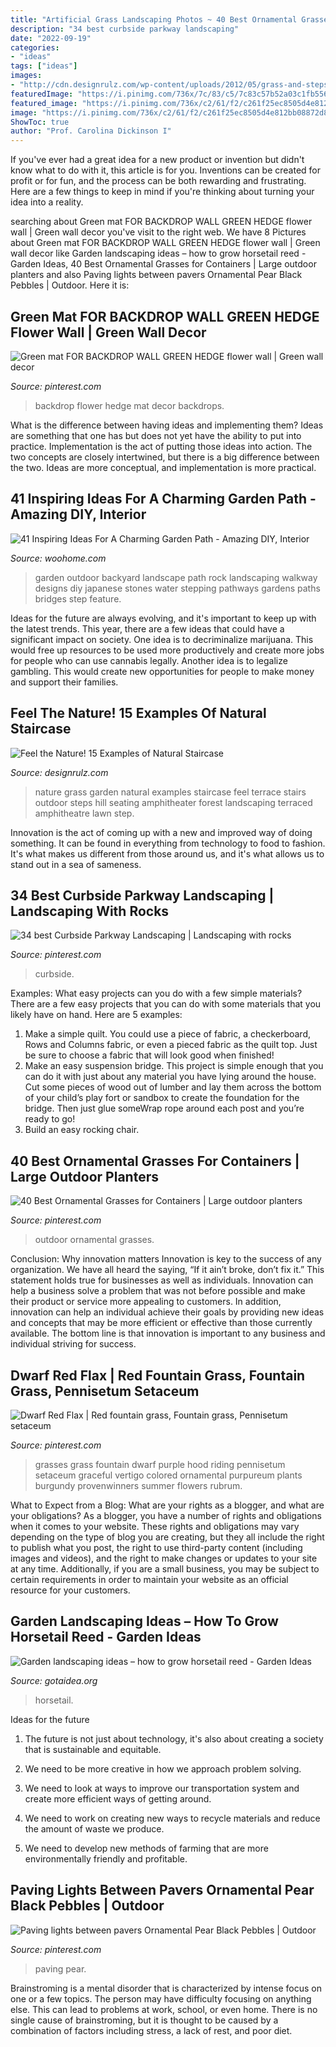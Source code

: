 ```yaml
---
title: "Artificial Grass Landscaping Photos ~ 40 Best Ornamental Grasses For Containers"
description: "34 best curbside parkway landscaping"
date: "2022-09-19"
categories:
- "ideas"
tags: ["ideas"]
images:
- "http://cdn.designrulz.com/wp-content/uploads/2012/05/grass-and-steps2.jpg"
featuredImage: "https://i.pinimg.com/736x/7c/83/c5/7c83c57b52a03c1fb5567427ed799240.jpg"
featured_image: "https://i.pinimg.com/736x/c2/61/f2/c261f25ec8505d4e812bb08872d8ae0c.jpg"
image: "https://i.pinimg.com/736x/c2/61/f2/c261f25ec8505d4e812bb08872d8ae0c.jpg"
ShowToc: true
author: "Prof. Carolina Dickinson I"
---
```



If you've ever had a great idea for a new product or invention but didn't know what to do with it, this article is for you. Inventions can be created for profit or for fun, and the process can be both rewarding and frustrating. Here are a few things to keep in mind if you're thinking about turning your idea into a reality.

	

		
searching about Green mat FOR BACKDROP WALL GREEN HEDGE flower wall | Green wall decor you've visit to the right web. We have 8 Pictures about Green mat FOR BACKDROP WALL GREEN HEDGE flower wall | Green wall decor like Garden landscaping ideas – how to grow horsetail reed - Garden Ideas, 40 Best Ornamental Grasses for Containers | Large outdoor planters and also Paving lights between pavers Ornamental Pear Black Pebbles | Outdoor. Here it is:
		
    
## Green Mat FOR BACKDROP WALL GREEN HEDGE Flower Wall | Green Wall Decor

<img loading=lazy src="https://i.pinimg.com/736x/7d/f0/0f/7df00f0fed928f56e906d5e982355734.jpg" onerror="this.onerror=null;this.src='https://tse1.mm.bing.net/th?id=OIP.uRW2XdealR5AC7E0XgIzrAHaJ3&amp;pid=15.1';" alt="Green mat FOR BACKDROP WALL GREEN HEDGE flower wall | Green wall decor">

_Source: pinterest.com_

>backdrop flower hedge mat decor backdrops. 

	

What is the difference between having ideas and implementing them?
Ideas are something that one has but does not yet have the ability to put into practice. Implementation is the act of putting those ideas into action. The two concepts are closely intertwined, but there is a big difference between the two. Ideas are more conceptual, and implementation is more practical.

    
## 41 Inspiring Ideas For A Charming Garden Path - Amazing DIY, Interior

<img loading=lazy src="http://www.woohome.com/wp-content/uploads/2014/07/garden-walkway-ideas-33.jpg" onerror="this.onerror=null;this.src='https://tse3.mm.bing.net/th?id=OIP.n-OLG910pYqGDAq3mIBqewHaJR&amp;pid=15.1';" alt="41 Inspiring Ideas For A Charming Garden Path - Amazing DIY, Interior">

_Source: woohome.com_

>garden outdoor backyard landscape path rock landscaping walkway designs diy japanese stones water stepping pathways gardens paths bridges step feature. 

	

Ideas for the future are always evolving, and it's important to keep up with the latest trends. This year, there are a few ideas that could have a significant impact on society. One idea is to decriminalize marijuana. This would free up resources to be used more productively and create more jobs for people who can use cannabis legally. Another idea is to legalize gambling. This would create new opportunities for people to make money and support their families.

    
## Feel The Nature! 15 Examples Of Natural Staircase

<img loading=lazy src="http://cdn.designrulz.com/wp-content/uploads/2012/05/grass-and-steps2.jpg" onerror="this.onerror=null;this.src='https://tse1.mm.bing.net/th?id=OIP.GsXAMhLOIaw0hr3M3C5GrAHaE8&amp;pid=15.1';" alt="Feel the Nature! 15 Examples of Natural Staircase">

_Source: designrulz.com_

>nature grass garden natural examples staircase feel terrace stairs outdoor steps hill seating amphitheater forest landscaping terraced amphitheatre lawn step. 

	

Innovation is the act of coming up with a new and improved way of doing something. It can be found in everything from technology to food to fashion. It's what makes us different from those around us, and it's what allows us to stand out in a sea of sameness.

    
## 34 Best Curbside Parkway Landscaping | Landscaping With Rocks

<img loading=lazy src="https://i.pinimg.com/736x/c2/61/f2/c261f25ec8505d4e812bb08872d8ae0c.jpg" onerror="this.onerror=null;this.src='https://tse4.mm.bing.net/th?id=OIP.m-LqwnwCZPCrN2zyKyzlfgHaJ3&amp;pid=15.1';" alt="34 best Curbside Parkway Landscaping | Landscaping with rocks">

_Source: pinterest.com_

>curbside. 

	

Examples: What easy projects can you do with a few simple materials?
There are a few easy projects that you can do with some materials that you likely have on hand. Here are 5 examples:
1. Make a simple quilt. You could use a piece of fabric, a checkerboard, Rows and Columns fabric, or even a pieced fabric as the quilt top. Just be sure to choose a fabric that will look good when finished! 
2. Make an easy suspension bridge. This project is simple enough that you can do it with just about any material you have lying around the house. Cut some pieces of wood out of lumber and lay them across the bottom of your child’s play fort or sandbox to create the foundation for the bridge. Then just glue someWrap rope around each post and you’re ready to go! 
3. Build an easy rocking chair.

    
## 40 Best Ornamental Grasses For Containers | Large Outdoor Planters

<img loading=lazy src="https://i.pinimg.com/736x/0e/a7/a8/0ea7a866b2ec4d5db8b9a61cd82bf829.jpg" onerror="this.onerror=null;this.src='https://tse2.mm.bing.net/th?id=OIP.BWfUIwA7lF5mnls79p9dIgHaLI&amp;pid=15.1';" alt="40 Best Ornamental Grasses for Containers | Large outdoor planters">

_Source: pinterest.com_

>outdoor ornamental grasses. 

	

Conclusion: Why innovation matters
Innovation is key to the success of any organization. We have all heard the saying, “If it ain’t broke, don’t fix it.” This statement holds true for businesses as well as individuals. Innovation can help a business solve a problem that was not before possible and make their product or service more appealing to customers. In addition, innovation can help an individual achieve their goals by providing new ideas and concepts that may be more efficient or effective than those currently available. The bottom line is that innovation is important to any business and individual striving for success.

    
## Dwarf Red Flax | Red Fountain Grass, Fountain Grass, Pennisetum Setaceum

<img loading=lazy src="https://i.pinimg.com/736x/bd/93/98/bd939816c3f4302fdddcac14d6fba1fb--ornamental-grasses-red-riding-hood.jpg" onerror="this.onerror=null;this.src='https://tse4.mm.bing.net/th?id=OIP.jQ1JQQ95XlsPLV6lXcdw7QDpEL&amp;pid=15.1';" alt="Dwarf Red Flax | Red fountain grass, Fountain grass, Pennisetum setaceum">

_Source: pinterest.com_

>grasses grass fountain dwarf purple hood riding pennisetum setaceum graceful vertigo colored ornamental purpureum plants burgundy provenwinners summer flowers rubrum. 

	

What to Expect from a Blog: What are your rights as a blogger, and what are your obligations?
As a blogger, you have a number of rights and obligations when it comes to your website. These rights and obligations may vary depending on the type of blog you are creating, but they all include the right to publish what you post, the right to use third-party content (including images and videos), and the right to make changes or updates to your site at any time. Additionally, if you are a small business, you may be subject to certain requirements in order to maintain your website as an official resource for your customers.

    
## Garden Landscaping Ideas – How To Grow Horsetail Reed - Garden Ideas

<img loading=lazy src="http://www.gotaidea.org/images/201611/how-to-grow-horsetail-reed-patio-design-wood-deck-gravel.jpg" onerror="this.onerror=null;this.src='https://tse2.mm.bing.net/th?id=OIP.iVk_AFzR-2R1enVgaEmbMQHaLK&amp;pid=15.1';" alt="Garden landscaping ideas – how to grow horsetail reed - Garden Ideas">

_Source: gotaidea.org_

>horsetail. 

	

Ideas for the future
1. The future is not just about technology, it's also about creating a society that is sustainable and equitable.
2. We need to be more creative in how we approach problem solving.

3. We need to look at ways to improve our transportation system and create more efficient ways of getting around.

4. We need to work on creating new ways to recycle materials and reduce the amount of waste we produce.

5. We need to develop new methods of farming that are more environmentally friendly and profitable.

    
## Paving Lights Between Pavers Ornamental Pear Black Pebbles | Outdoor

<img loading=lazy src="https://i.pinimg.com/736x/7c/83/c5/7c83c57b52a03c1fb5567427ed799240.jpg" onerror="this.onerror=null;this.src='https://tse2.mm.bing.net/th?id=OIP._aZg8Y9tdr0qzNmsb-dY9QHaJ3&amp;pid=15.1';" alt="Paving lights between pavers Ornamental Pear Black Pebbles | Outdoor">

_Source: pinterest.com_

>paving pear. 

	

Brainstroming is a mental disorder that is characterized by intense focus on one or a few topics. The person may have difficulty focusing on anything else. This can lead to problems at work, school, or even home. There is no single cause of brainstroming, but it is thought to be caused by a combination of factors including stress, a lack of rest, and poor diet.

